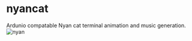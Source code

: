 # nyancat
Ardunio compatable Nyan cat terminal animation and music generation.
![nyan](https://user-images.githubusercontent.com/12141764/234362420-94c58e97-edd0-4a1e-8ff7-de571872d964.png)
